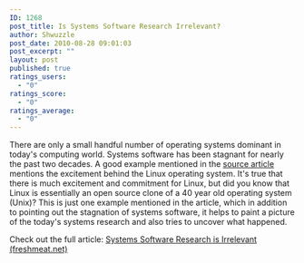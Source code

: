 ```yaml
---
ID: 1268
post_title: Is Systems Software Research Irrelevant?
author: Shwuzzle
post_date: 2010-08-28 09:01:03
post_excerpt: ""
layout: post
published: true
ratings_users:
  - "0"
ratings_score:
  - "0"
ratings_average:
  - "0"
---
```

There are only a small handful number of operating systems dominant in today's computing world. Systems software has been stagnant for nearly the past two decades. A good example mentioned in the <a href="http://freshmeat.net/articles/systems-software-research-is-irrelevant">source article</a> mentions the excitement behind the Linux operating system. It's true that there is much excitement and commitment for Linux, but did you know that Linux is essentially an open source clone of a 40 year old operating system (Unix)? This is just one example mentioned in the article, which in addition to pointing out the stagnation of systems software, it helps to paint a picture of the today's systems research and also tries to uncover what happened.

Check out the full article: <a href="http://freshmeat.net/articles/systems-software-research-is-irrelevant">Systems Software Research is Irrelevant (freshmeat.net)</a>
